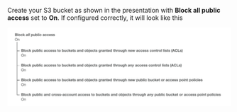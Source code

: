 Create your S3 bucket as shown in the presentation with **Block all public access** set to **On**. If configured correctly, it will look like this

![Public Access Policy](assets/public-access.png)